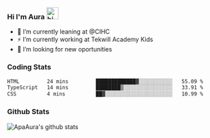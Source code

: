 ### Hi I'm Aura <img src="https://user-images.githubusercontent.com/1303154/88677602-1635ba80-d120-11ea-84d8-d263ba5fc3c0.gif" width="28px" alt="hi">

- 🔭 I’m currently leaning at @CIHC
- ⚡ I’m currently working at Tekwill Academy Kids
- 🤔 I’m looking for new oportunities


### Coding Stats

<!--START_SECTION:waka-->

```txt
HTML         24 mins         █████████████▓░░░░░░░░░░░   55.09 %
TypeScript   14 mins         ████████▒░░░░░░░░░░░░░░░░   33.91 %
CSS          4 mins          ██▓░░░░░░░░░░░░░░░░░░░░░░   10.99 %
```

<!--END_SECTION:waka-->

### Github Stats

![ApaAura's github stats](https://github-readme-stats.vercel.app/api?username=ApaAura&count_private=true&theme=tokyonight&hide=contribs,prs)
